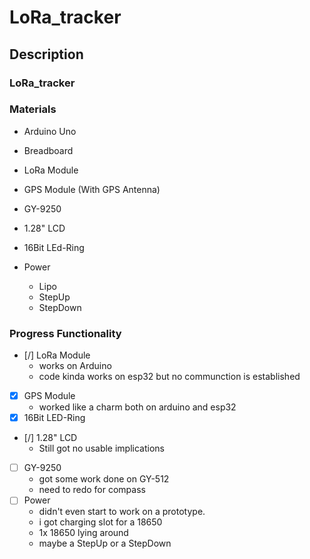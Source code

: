 # LoRa_tracker

## Description

### LoRa_tracker


### Materials

- Arduino Uno
- Breadboard

- LoRa Module
- GPS Module (With GPS Antenna)
- GY-9250
- 1.28" LCD
- 16Bit LEd-Ring

- Power
    - Lipo
    - StepUp
    - StepDown

### Progress Functionality


- [/] LoRa Module
    - works on Arduino
    - code kinda works on esp32 but no communction is established
- [x] GPS Module
    - worked like a charm both on arduino and esp32
- [x] 16Bit LED-Ring
- [/] 1.28" LCD
    - Still got no usable implications
- [ ] GY-9250
    - got some work done on GY-512
    - need to redo for compass
- [ ] Power
    - didn't even start to work on a prototype.
    - i got charging slot for a 18650
    - 1x 18650 lying around 
    - maybe a StepUp or a StepDown

